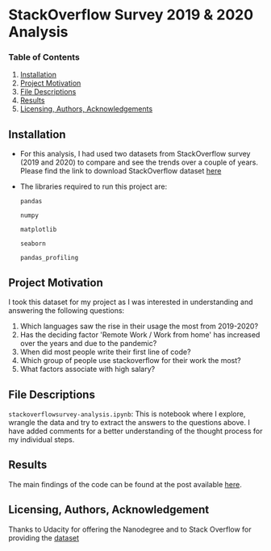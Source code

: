 # StackOverflow Survey 2019 & 2020 Analysis

### Table of Contents

1. [Installation](#installation)
2. [Project Motivation](#motivation)
3. [File Descriptions](#files)
4. [Results](#results)
5. [Licensing, Authors, Acknowledgements](#licensing)

## Installation <a name="installation"></a>

- For this analysis, I had used two datasets from StackOverflow survey (2019 and 2020) to compare and see the trends over a couple of years. Please find the link to download 
StackOverflow dataset [here](https://insights.stackoverflow.com/survey)

- The libraries required to run this project are:
  
    `pandas`

    `numpy`

    `matplotlib`

    `seaborn`
    
    `pandas_profiling`
    
## Project Motivation<a name="motivation"></a>

I took this dataset for my project as I was interested in understanding and answering the following questions:

1. Which languages saw the rise in their usage the most from 2019-2020?
2. Has the deciding factor 'Remote Work / Work from home' has increased over the years and due to the pandemic?
3. When did most people write their first line of code?
4. Which group of people use stackoverflow for their work the most?
5. What factors associate with high salary?

## File Descriptions <a name="files"></a>
`stackoverflowsurvey-analysis.ipynb`: This is notebook where I explore, wrangle the data and try to extract the answers to the questions above.
I have added comments for a better understanding of the thought process for my individual steps. 


## Results<a name="results"></a>

The main findings of the code can be found at the post available [here]().

## Licensing, Authors, Acknowledgement<a name="licensing"></a>
Thanks to Udacity for offering the Nanodegree and to Stack Overflow for providing the [dataset](https://insights.stackoverflow.com/survey)

